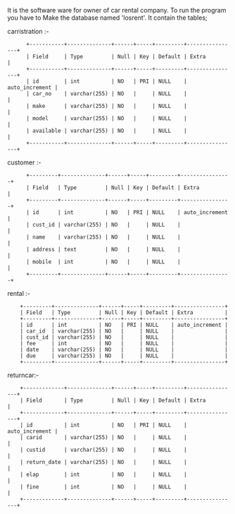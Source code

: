 It is the software ware for owner of car rental company. To run the program you have to Make the database named 'losrent'. It contain the tables;


  carristration :-


          +-----------+--------------+------+-----+---------+----------------+
          | Field     | Type         | Null | Key | Default | Extra          |
          +-----------+--------------+------+-----+---------+----------------+
          | id        | int          | NO   | PRI | NULL    | auto_increment |
          | car_no    | varchar(255) | NO   |     | NULL    |                |
          | make      | varchar(255) | NO   |     | NULL    |                |
          | model     | varchar(255) | NO   |     | NULL    |                |
          | available | varchar(255) | NO   |     | NULL    |                |
          +-----------+--------------+------+-----+---------+----------------+

customer :-




          +---------+--------------+------+-----+---------+----------------+
          | Field   | Type         | Null | Key | Default | Extra          |
          +---------+--------------+------+-----+---------+----------------+
          | id      | int          | NO   | PRI | NULL    | auto_increment |
          | cust_id | varchar(255) | NO   |     | NULL    |                |
          | name    | varchar(255) | NO   |     | NULL    |                |
          | address | text         | NO   |     | NULL    |                |
          | mobile  | int          | NO   |     | NULL    |                |
          +---------+--------------+------+-----+---------+----------------+




         

  rental :-

  
        +---------+--------------+------+-----+---------+----------------+
        | Field   | Type         | Null | Key | Default | Extra          |
        +---------+--------------+------+-----+---------+----------------+
        | id      | int          | NO   | PRI | NULL    | auto_increment |
        | car_id  | varchar(255) | NO   |     | NULL    |                |
        | cust_id | varchar(255) | NO   |     | NULL    |                |
        | fee     | int          | NO   |     | NULL    |                |
        | date    | varchar(255) | NO   |     | NULL    |                |
        | due     | varchar(255) | NO   |     | NULL    |                |
        +---------+--------------+------+-----+---------+----------------+
  
  returncar:-
  
        +-------------+--------------+------+-----+---------+----------------+
        | Field       | Type         | Null | Key | Default | Extra          |
        +-------------+--------------+------+-----+---------+----------------+
        | id          | int          | NO   | PRI | NULL    | auto_increment |
        | carid       | varchar(255) | NO   |     | NULL    |                |
        | custid      | varchar(255) | NO   |     | NULL    |                |
        | return_date | varchar(255) | NO   |     | NULL    |                |
        | elap        | int          | NO   |     | NULL    |                |
        | fine        | int          | NO   |     | NULL    |                |
        +-------------+--------------+------+-----+---------+----------------+
